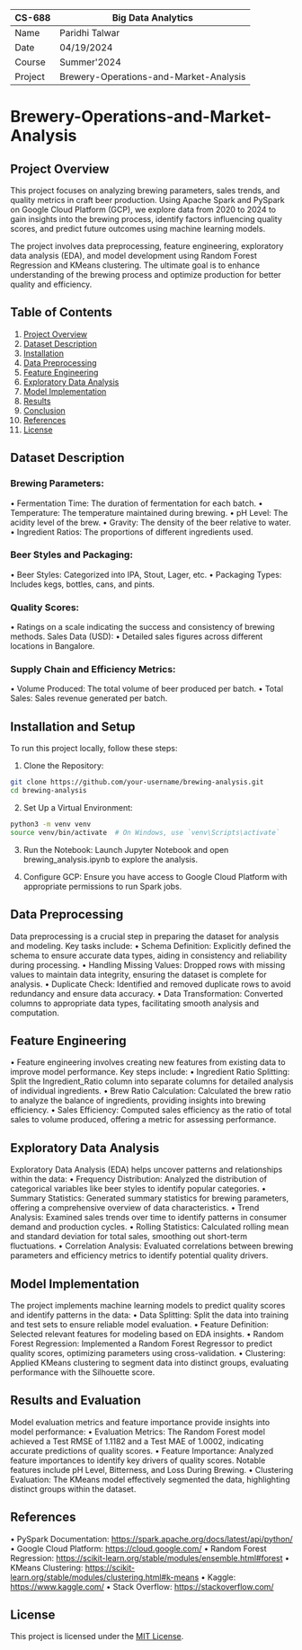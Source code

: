
| CS-688   | Big Data Analytics                        |
|----------|-------------------------------------------|
| Name     | Paridhi Talwar                            |
| Date     | 04/19/2024                                |
| Course   | Summer'2024                               |
| Project  | Brewery-Operations-and-Market-Analysis    |

# Brewery-Operations-and-Market-Analysis
## Project Overview
This project focuses on analyzing brewing parameters, sales trends, and quality metrics in craft beer production. Using Apache Spark and PySpark on Google Cloud Platform (GCP), we explore data from 2020 to 2024 to gain insights into the brewing process, identify factors influencing quality scores, and predict future outcomes using machine learning models.

The project involves data preprocessing, feature engineering, exploratory data analysis (EDA), and model development using Random Forest Regression and KMeans clustering. The ultimate goal is to enhance understanding of the brewing process and optimize production for better quality and efficiency.

## Table of Contents

1. [Project Overview](#project-overview)
2. [Dataset Description](#dataset-description)
3. [Installation](#installation)
4. [Data Preprocessing](#data-preprocessing)
5. [Feature Engineering](#feature-engineering)
6. [Exploratory Data Analysis](#exploratory-data-analysis)
7. [Model Implementation](#model-implementation)
8. [Results](#results)
9. [Conclusion](#conclusion)
10. [References](#references)
11. [License](#license)

## Dataset Description
### Brewing Parameters:
•	Fermentation Time: The duration of fermentation for each batch.
•	Temperature: The temperature maintained during brewing.
•	pH Level: The acidity level of the brew.
•	Gravity: The density of the beer relative to water.
•	Ingredient Ratios: The proportions of different ingredients used.
### Beer Styles and Packaging:
•	Beer Styles: Categorized into IPA, Stout, Lager, etc.
•	Packaging Types: Includes kegs, bottles, cans, and pints.
### Quality Scores:
•	Ratings on a scale indicating the success and consistency of brewing methods.
Sales Data (USD):
•	Detailed sales figures across different locations in Bangalore.
### Supply Chain and Efficiency Metrics:
•	Volume Produced: The total volume of beer produced per batch.
•	Total Sales: Sales revenue generated per batch.

## Installation and Setup
To run this project locally, follow these steps:
1. Clone the Repository:
 ```bash
git clone https://github.com/your-username/brewing-analysis.git
cd brewing-analysis
  ```
2. Set Up a Virtual Environment:
 ```bash
python3 -m venv venv
source venv/bin/activate  # On Windows, use `venv\Scripts\activate`
  ```
3. Run the Notebook:
Launch Jupyter Notebook and open brewing_analysis.ipynb to explore the analysis.

4. Configure GCP:
Ensure you have access to Google Cloud Platform with appropriate permissions to run Spark jobs.

## Data Preprocessing
Data preprocessing is a crucial step in preparing the dataset for analysis and modeling. Key tasks include:
• Schema Definition: Explicitly defined the schema to ensure accurate data types, aiding in consistency and reliability during processing.
• Handling Missing Values: Dropped rows with missing values to maintain data integrity, ensuring the dataset is complete for analysis.
• Duplicate Check: Identified and removed duplicate rows to avoid redundancy and ensure data accuracy.
• Data Transformation: Converted columns to appropriate data types, facilitating smooth analysis and computation.

## Feature Engineering
• Feature engineering involves creating new features from existing data to improve model performance. Key steps include:
• Ingredient Ratio Splitting: Split the Ingredient_Ratio column into separate columns for detailed analysis of individual ingredients.
• Brew Ratio Calculation: Calculated the brew ratio to analyze the balance of ingredients, providing insights into brewing efficiency.
• Sales Efficiency: Computed sales efficiency as the ratio of total sales to volume produced, offering a metric for assessing performance.

## Exploratory Data Analysis
Exploratory Data Analysis (EDA) helps uncover patterns and relationships within the data:
• Frequency Distribution: Analyzed the distribution of categorical variables like beer styles to identify popular categories.
• Summary Statistics: Generated summary statistics for brewing parameters, offering a comprehensive overview of data characteristics.
• Trend Analysis: Examined sales trends over time to identify patterns in consumer demand and production cycles.
• Rolling Statistics: Calculated rolling mean and standard deviation for total sales, smoothing out short-term fluctuations.
• Correlation Analysis: Evaluated correlations between brewing parameters and efficiency metrics to identify potential quality drivers.

## Model Implementation
The project implements machine learning models to predict quality scores and identify patterns in the data:
• Data Splitting: Split the data into training and test sets to ensure reliable model evaluation.
• Feature Definition: Selected relevant features for modeling based on EDA insights.
• Random Forest Regression: Implemented a Random Forest Regressor to predict quality scores, optimizing parameters using cross-validation.
• Clustering: Applied KMeans clustering to segment data into distinct groups, evaluating performance with the Silhouette score.

## Results and Evaluation
Model evaluation metrics and feature importance provide insights into model performance:
• Evaluation Metrics: The Random Forest model achieved a Test RMSE of 1.1182 and a Test MAE of 1.0002, indicating accurate predictions of quality scores.
• Feature Importance: Analyzed feature importances to identify key drivers of quality scores. Notable features include pH Level, Bitterness, and Loss During Brewing.
• Clustering Evaluation: The KMeans model effectively segmented the data, highlighting distinct groups within the dataset.

## References
• PySpark Documentation: https://spark.apache.org/docs/latest/api/python/
• Google Cloud Platform: https://cloud.google.com/
• Random Forest Regression: https://scikit-learn.org/stable/modules/ensemble.html#forest
• KMeans Clustering: https://scikit-learn.org/stable/modules/clustering.html#k-means
• Kaggle: https://www.kaggle.com/
• Stack Overflow: https://stackoverflow.com/

## License
This project is licensed under the [MIT License](LICENSE).
